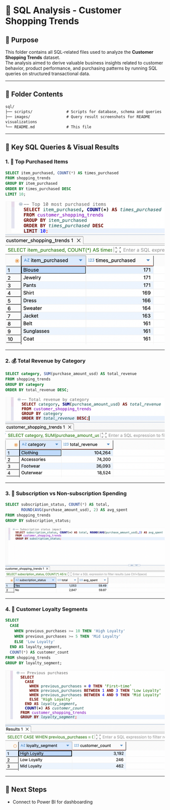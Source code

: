 
# 📁 SQL Analysis - Customer Shopping Trends

## 🎯 Purpose

This folder contains all SQL-related files used to analyze the **Customer Shopping Trends** dataset.  
The analysis aimed to derive valuable business insights related to customer behavior, product performance, and purchasing patterns by running SQL queries on structured transactional data.

---

## 📂 Folder Contents

```
sql/
├── scripts/               # Scripts for database, schema and queries
├── images/                # Query result screenshots for README visualizations
└── README.md              # This file
```

---

## 🔑 Key SQL Queries & Visual Results

### 1. 👕 Top Purchased Items
```sql
SELECT item_purchased, COUNT(*) AS times_purchased
FROM shopping_trends
GROUP BY item_purchased
ORDER BY times_purchased DESC
LIMIT 10;
```
![Top Items Purchased](images/top_items_purchased.png)

---

### 2. 💰 Total Revenue by Category
```sql
SELECT category, SUM(purchase_amount_usd) AS total_revenue
FROM shopping_trends
GROUP BY category
ORDER BY total_revenue DESC;
```
![Revenue by Category](images/revenue_by_category.png)

---

### 3. 🧾 Subscription vs Non-subscription Spending
```sql
SELECT subscription_status, COUNT(*) AS total,
       ROUND(AVG(purchase_amount_usd), 2) AS avg_spent
FROM shopping_trends
GROUP BY subscription_status;
```
![Subscription Comparison](images/subscription_impact.png)

---

### 4. 🔁 Customer Loyalty Segments
```sql
SELECT
  CASE
    WHEN previous_purchases >= 10 THEN 'High Loyalty'
    WHEN previous_purchases >= 5 THEN 'Mid Loyalty'
    ELSE 'Low Loyalty'
  END AS loyalty_segment,
  COUNT(*) AS customer_count
FROM shopping_trends
GROUP BY loyalty_segment;
```
![Customer Loyalty Segments](images/customer_loyalty.png)

---

## 📌 Next Steps

- Connect to Power BI for dashboarding
